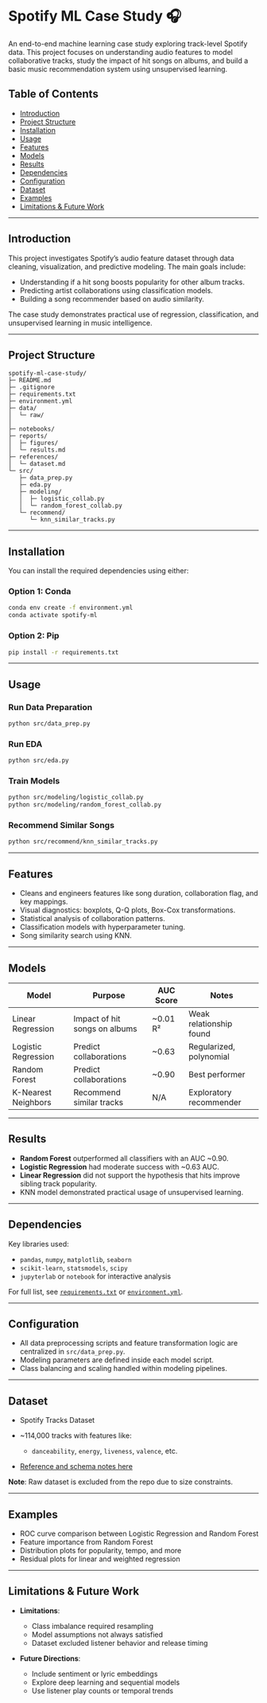 
# Spotify ML Case Study 🎧

An end-to-end machine learning case study exploring track-level Spotify data. This project focuses on understanding audio features to model collaborative tracks, study the impact of hit songs on albums, and build a basic music recommendation system using unsupervised learning.

##  Table of Contents

- [Introduction](#introduction)
- [Project Structure](#project-structure)
- [Installation](#installation)
- [Usage](#usage)
- [Features](#features)
- [Models](#models)
- [Results](#results)
- [Dependencies](#dependencies)
- [Configuration](#configuration)
- [Dataset](#dataset)
- [Examples](#examples)
- [Limitations & Future Work](#limitations--future-work)


---

##  Introduction

This project investigates Spotify’s audio feature dataset through data cleaning, visualization, and predictive modeling. The main goals include:
- Understanding if a hit song boosts popularity for other album tracks.
- Predicting artist collaborations using classification models.
- Building a song recommender based on audio similarity.

The case study demonstrates practical use of regression, classification, and unsupervised learning in music intelligence.

---

##  Project Structure

```text
spotify-ml-case-study/
├─ README.md
├─ .gitignore
├─ requirements.txt
├─ environment.yml
├─ data/
│  └─ raw/              
│    
├─ notebooks/           
├─ reports/
│  ├─ figures/          
│  └─ results.md        
├─ references/
│  └─ dataset.md       
└─ src/
   ├─ data_prep.py             
   ├─ eda.py                  
   ├─ modeling/
   │  ├─ logistic_collab.py    
   │  └─ random_forest_collab.py  
   └─ recommend/
      └─ knn_similar_tracks.py 
````

---

##  Installation

You can install the required dependencies using either:

### Option 1: Conda

```bash
conda env create -f environment.yml
conda activate spotify-ml
```

### Option 2: Pip

```bash
pip install -r requirements.txt
```

---

##  Usage

### Run Data Preparation

```bash
python src/data_prep.py
```

### Run EDA

```bash
python src/eda.py
```

### Train Models

```bash
python src/modeling/logistic_collab.py
python src/modeling/random_forest_collab.py
```

### Recommend Similar Songs

```bash
python src/recommend/knn_similar_tracks.py
```

---

##  Features

* Cleans and engineers features like song duration, collaboration flag, and key mappings.
* Visual diagnostics: boxplots, Q-Q plots, Box-Cox transformations.
* Statistical analysis of collaboration patterns.
* Classification models with hyperparameter tuning.
* Song similarity search using KNN.

---

##  Models

| Model               | Purpose                       | AUC Score | Notes                   |
| ------------------- | ----------------------------- | --------- | ----------------------- |
| Linear Regression   | Impact of hit songs on albums | \~0.01 R² | Weak relationship found |
| Logistic Regression | Predict collaborations        | \~0.63    | Regularized, polynomial |
| Random Forest       | Predict collaborations        | \~0.90    | Best performer          |
| K-Nearest Neighbors | Recommend similar tracks      | N/A       | Exploratory recommender |

---

##  Results

* **Random Forest** outperformed all classifiers with an AUC \~0.90.
* **Logistic Regression** had moderate success with \~0.63 AUC.
* **Linear Regression** did not support the hypothesis that hits improve sibling track popularity.
* KNN model demonstrated practical usage of unsupervised learning.

---

##  Dependencies

Key libraries used:

* `pandas`, `numpy`, `matplotlib`, `seaborn`
* `scikit-learn`, `statsmodels`, `scipy`
* `jupyterlab` or `notebook` for interactive analysis

For full list, see [`requirements.txt`](requirements.txt) or [`environment.yml`](environment.yml).

---

## Configuration

* All data preprocessing scripts and feature transformation logic are centralized in `src/data_prep.py`.
* Modeling parameters are defined inside each model script.
* Class balancing and scaling handled within modeling pipelines.

---

##  Dataset

* Spotify Tracks Dataset
* \~114,000 tracks with features like:

  * `danceability`, `energy`, `liveness`, `valence`, etc.
* [Reference and schema notes here](references/dataset.md)

**Note**: Raw dataset is excluded from the repo due to size constraints.

---

##  Examples

* ROC curve comparison between Logistic Regression and Random Forest
* Feature importance from Random Forest
* Distribution plots for popularity, tempo, and more
* Residual plots for linear and weighted regression

---

##  Limitations & Future Work

* **Limitations**:

  * Class imbalance required resampling
  * Model assumptions not always satisfied
  * Dataset excluded listener behavior and release timing

* **Future Directions**:

  * Include sentiment or lyric embeddings
  * Explore deep learning and sequential models
  * Use listener play counts or temporal trends

